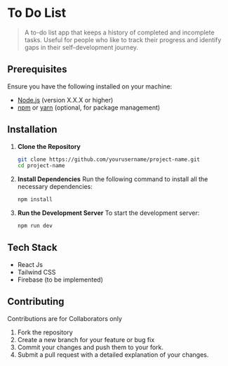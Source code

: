 # To Do List 

> A to-do list app that keeps a history of completed and incomplete tasks. Useful for people who like to track their progress and identify gaps in their self-development journey.

## Prerequisites

Ensure you have the following installed on your machine:
- [Node.js](https://nodejs.org/) (version X.X.X or higher)
- [npm](https://www.npmjs.com/) or [yarn](https://yarnpkg.com/) (optional, for package management)

## Installation

1. **Clone the Repository**
   ```bash
   git clone https://github.com/yourusername/project-name.git
   cd project-name


2. **Install Dependencies** Run the following command to install all the necessary dependencies:
   ```bash
   npm install

3. **Run the Development Server** To start the development server:
   ```bash
   npm run dev

## Tech Stack
   - React Js
   - Tailwind CSS
   - Firebase (to be implemented)

## Contributing
 Contributions are for Collaborators only
 1. Fork the repository
 2. Create a new branch for your feature or bug fix
 3. Commit your changes and push them to your fork.
 4. Submit a pull request with a detailed explanation of your changes.
